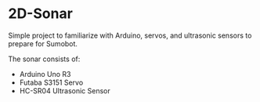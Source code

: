 # 2D-Sonar
Simple project to familiarize with Arduino, servos, and ultrasonic sensors to prepare for Sumobot.

The sonar consists of:  
- Arduino Uno R3  
- Futaba S3151 Servo  
- HC-SR04 Ultrasonic Sensor

